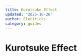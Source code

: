 ```yaml
---
title: Kurotsuke Effect
updated: "2025-10-26"
author: Electricks
category: guides
---
```


# Kurotsuke Effect

